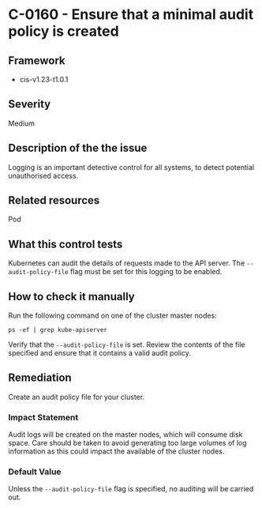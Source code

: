 # C-0160 - Ensure that a minimal audit policy is created

## Framework
* cis-v1.23-t1.0.1
 
## Severity
Medium

## Description of the the issue
Logging is an important detective control for all systems, to detect potential unauthorised access.
 
## Related resources
Pod
 
## What this control tests 
Kubernetes can audit the details of requests made to the API server. The `--audit-policy-file` flag must be set for this logging to be enabled.
 
## How to check it manually 
Run the following command on one of the cluster master nodes:

 
```
ps -ef | grep kube-apiserver

```
 Verify that the `--audit-policy-file` is set. Review the contents of the file specified and ensure that it contains a valid audit policy.
 
## Remediation
Create an audit policy file for your cluster.
 
### Impact Statement
Audit logs will be created on the master nodes, which will consume disk space. Care should be taken to avoid generating too large volumes of log information as this could impact the available of the cluster nodes.
 
### Default Value
Unless the `--audit-policy-file` flag is specified, no auditing will be carried out.
 
